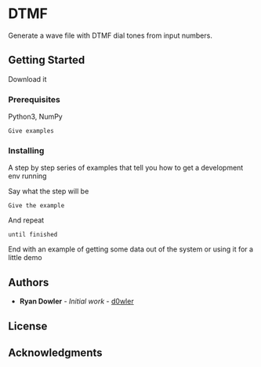 # DTMF

Generate a wave file with DTMF dial tones from input numbers.

## Getting Started

Download it

### Prerequisites

Python3, NumPy

```
Give examples
```

### Installing

A step by step series of examples that tell you how to get a development env running

Say what the step will be

```
Give the example
```

And repeat

```
until finished
```

End with an example of getting some data out of the system or using it for a little demo


## Authors

* **Ryan Dowler** - *Initial work* - [d0wler](https://github.com/d0wler)


## License


## Acknowledgments

